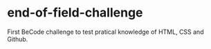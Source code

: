 # end-of-field-challenge
First BeCode challenge to test pratical knowledge of HTML, CSS and Github.
